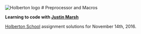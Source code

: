 <img src="https://www.holbertonschool.com/assets/holberton-logo-1cc451260ca3cd297def53f2250a9794810667c7ca7b5fa5879a569a457bf16f.png" alt="Holberton logo">
# Preprocessor and Macros

**Learning to code with [Justin Marsh](https://twitter.com/dogonthecircuit)**

[Holberton School](https://www.holbertonschool.com) assignment solutions for November 14th, 2016.
